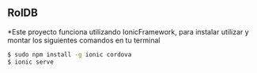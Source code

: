 ## RolDB

*Este proyecto funciona utilizando IonicFramework, para instalar utilizar y montar los siguientes comandos en tu terminal
```bash
$ sudo npm install -g ionic cordova
$ ionic serve
```
